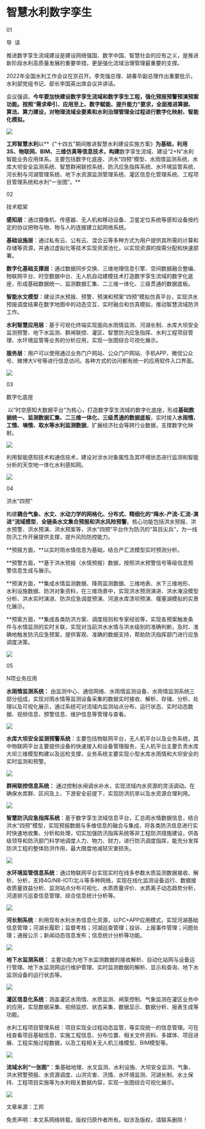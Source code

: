 # 智慧水利数字孪生
01  

导  读

推进数字孪生流域建设是建设网络强国、数字中国、智慧社会的应有之义，是推进新阶段水利高质量发展的重要举措，更是强化流域治理管理最重要的支撑。

2022年全国水利工作会议在京召开。李克强总理、胡春华副总理作出重要批示。水利部党组书记、部长李国英出席会议并讲话。

会议强调，**今年要加快建设数字孪生流域和数字孪生工程，强化预报预警预演预案功能。按照“需求牵引、应用至上、数字赋能、提升能力”要求，全面推进算据、算法、算力建设，对物理流域全要素和水利治理管理全过程进行数字化映射、智能化模拟。** 

![](https://mmbiz.qpic.cn/mmbiz_jpg/q9c4xF9LKDZRAS5uUiawBAasREiaWZ8PVzgdIcDx1SFqphcUIWbnXsReXKVjZWSSibHcyJaYAvVgozOSlNf9OSb4Q/640?wx_fmt=jpeg)

**工邦智慧水利**以**《"十四五"期间推进智慧水利建设实施方案》**为基础，利用3S、物联网、BIM、三维仿真等信息技术，构建**数字孪生流域、建设“2+N”水利智能业务应用体系。主要包括数字化底座、洪水“四预”模型、水雨情监测系统、水库大坝安全监测系统、智慧群闸联控系统、防汛应急指挥系统、水环境监管系统、河长制与河湖管理系统、地下水资源监测管理系统、灌区信息化管理系统、工程项目管理系统和水利“一张图”。** 

02  

技术框架

**感知层**：通过摄像机、传感器、无人机和移动设备、卫星定位系统等感知设备按约定的协议把物与物、物与人的连接建立起网络系统。

**基础设施层**：通过私有云、公有云、混合云等多种方式为用户提供其所需的计算和存储等资源，并通过虚拟化等技术实现资源池化，以实现资源的按需分配和快速部署。

**数字化基础支撑层**：通过数据同步交换、三维地理信息引擎、空间数据融合整编、物联网平台、时空数据中台、无人机自动建模技术打造数字孪生流域的数字化底座，形成基础数据统一、监测数据汇集、二三维一体化、三级贯通的数据底板。

**智能水文模型**：建设洪水预报、预警、预演和预案“四预”模拟仿真平台，实现洪水预报调度结果在数字地图中的动态交互、实时融合和仿真模拟，推动智慧流域防洪工作。

**水利智慧应用层**：基于可视化终端实现面向水雨情监测、河湖长制、水库大坝安全监测预警、地下水监测、群闸联控、灌区、智慧防汛应急指挥、水利工程项目管理、水环境监管等业务的分析应用，实现一张图综合可视化展示。

**服务层**：用户可以使用通过业务门户网站、公众门户网站、手机APP、微信公众号、微博大V号等进行信息访问。各种方式的访问都有统一的应用软件入口界面。

![](https://mmbiz.qpic.cn/mmbiz_png/q9c4xF9LKDZRAS5uUiawBAasREiaWZ8PVzANjiacYnKQooWKRR6SdibsBSO5e0KS1f0icHy1G1diajicB8tJytfhOmslA/640?wx_fmt=png)

03

数字化底座

 以“时空感知大数据平台”为核心，打造数字孪生流域的数字化底座，形成**基础数据统一、监测数据汇集、二三维一体化、三级贯通的数据底板**，实时接入**水雨情、工情、墒情、取水等水利监测数据**，扩展经济社会等跨行业数据，支撑数字化映射。

![](https://mmbiz.qpic.cn/mmbiz_png/q9c4xF9LKDZRAS5uUiawBAasREiaWZ8PVzkjvZ5iazX9dsMib0fLt6jtUU5KIGfjG4cMhelyxHlxz8G3b7N2NPjYwA/640?wx_fmt=png)

利用智能感知技术和通信技术，建设对涉水对象属性及其环境状态进行监测和智能分析的天空地一体化水利感知网。

![](https://mmbiz.qpic.cn/mmbiz_png/q9c4xF9LKDZRAS5uUiawBAasREiaWZ8PVziaK4vWq4zaPPZ74okkm92FrWAdZVZtC4qQDVD2SbW6VRXCf01lN7Dicw/640?wx_fmt=png)

04

洪水“四预”

构建**耦合气象、水文、水动力学的网格化、分布式、精细化的“降水-产流-汇流-演进”流域模型**，**全链条水文集合预报和洪水风险预警**。核心功能包括洪水预报、洪水预警、洪水预演、洪水预案等，洪水“四预”平台作为防汛的“耳目尖兵”，为一线防汛工作开展提供支撑，提升风险防控能力。

**预报方面，**以实时雨水情信息为基础，结合产汇流模型实时预测分析。

**预警方面，**基于洪水预报（水情预报）数据，按照洪水预警信号等级信息预警信息生成与展示。

**预演方面，**集成水情监测数据、降雨监测数据、三维地表、水下三维地形、水利设施数据、防洪对象资料，在三维场景中，实现洪水预测演进、洪水淹没模型分析、洪水实时演进、防洪应急调度预演、河道水库溃坝预演、堰塞湖模拟的实景化展示。

**预案方面，**集成各类防洪方案、调度规则和专家经验等，实现各预案触发条件与水情监测的实时关联，实现对当前洪水水情与洪水级别的准确判断，及时、准确地触发防汛应急预案，提供客观、准确的数据支持，帮助防汛指挥部门进行应急调度决策。

![](https://mmbiz.qpic.cn/mmbiz_png/q9c4xF9LKDZRAS5uUiawBAasREiaWZ8PVzKHmMor9R7fKibKCJrYwMvpJ5yJaP3ziajqPhfsRk2ydicdafibpyK5tMxQ/640?wx_fmt=png)

05

N项业务应用

**水雨情监测系统：** 由监测中心、通信网络、水雨情监测设备、水雨情监测系统三部分组成，实现对雨水情等监测设备采集的数据实时接收、解析、存储、分析、处理以及可视化展示，通过系统可对流域内监测站点分布、运行状态、实时动态数据、视频信息、预警信息、维护信息等管理与查看。

![](https://mmbiz.qpic.cn/mmbiz_png/q9c4xF9LKDZRAS5uUiawBAasREiaWZ8PVz5Lhl2lAJvrYGF3y35h9hBmyZ2M2iaB7Tjn7wVRqDFQysVww1LibMb8Og/640?wx_fmt=png)

**水库大坝安全监测预警系统**：主要包括物联网平台，无人机平台以及业务系统，其中物联网平台主要提供设备的快速接入和设备管理服务，无人机平台主要负责水库大坝三维模型构建以及巡检支撑，业务系统主要实现小型水库水雨情和大坝安全的实时监测和预警。

![](https://mmbiz.qpic.cn/mmbiz_png/q9c4xF9LKDZRAS5uUiawBAasREiaWZ8PVzwfJXo52Xpz0T7EEtd0H8iaibiaEznREY74mavDWn6QrYYF6m2yic72BH9g/640?wx_fmt=png)

**群闸联控信息系统：** 通过控制水闸调水补水，实现流域内水资源的灵活调动。在确保水库群、区间及上、下游安全前提下，实现防洪抗旱以及水资源合理利用。

![](https://mmbiz.qpic.cn/mmbiz_png/q9c4xF9LKDZRAS5uUiawBAasREiaWZ8PVzOx6hJibm9CCqcMj6ZSicE0zfEQFfwsycRdPPFJsHyKWRKmR4ZlxxVStA/640?wx_fmt=png)

**智慧防汛应急指挥系统**：基于数字孪生流域信息平台，汇总雨水情数据信息，结合洪水“四预”模型，实现预报数据与多维信息的融合与集成，将各类防汛信息进行实时快速地收集、分析和处理，切实加强防汛指挥系统等非工程防洪措施建设，供各级领导和防汛部门科学地调度人力、物力、财力，进行防汛调度指挥，能充分发挥防洪工程的整体防洪作用，最大限度地减轻灾害损失。

![](https://mmbiz.qpic.cn/mmbiz_png/q9c4xF9LKDZRAS5uUiawBAasREiaWZ8PVzTyYa09FKTzhjKTa1BCgdHtCwuwzcsriczxXOB8KoEfs4z4dpSNxw0Tw/640?wx_fmt=png)

**水环境监管信息系统**：通过物联网平台实现实时在线多参数水质监测数据接收、解析、分析，支持4G/NB-IOT/北斗等多种网络，实现在线化监测设备运行、数据接收质量效益分析、监测站点分布可视化、水质质量评价、水质离子动态趋势分析，河道排污巡查信息管理、综合信息统计分析等。

![](https://mmbiz.qpic.cn/mmbiz_png/q9c4xF9LKDZRAS5uUiawBAasREiaWZ8PVzsRyNoKdbjJPN523AUcAan8xut4OsHWXn9UzQUTZuW1xjZWITxD76EA/640?wx_fmt=png)

**河长制系统**：利用现有水利水务信息化资源，以PC+APP应用模式，实现河湖基础信息管理；河湖长履职；监督考核；河湖巡查管理；投诉、上报事件管理；问题处理；通报公示；新闻动态信息发布；信息统计分析等功能。

![](https://mmbiz.qpic.cn/mmbiz_png/q9c4xF9LKDZRAS5uUiawBAasREiaWZ8PVzQyzbU8RqpkSK78NZtfpfzL8ibvERCr8YyvO95NZUIb1p9YC0ibiahKr9w/640?wx_fmt=png)

**地下水监测系统：** 主要功能为地下水监测数据的接收解析、自动化站网与设备运行管理、地下水监测网运行维护管理、实时监测数据的解析、显示和查询、地下水监测设备的运行状态等。

![](https://mmbiz.qpic.cn/mmbiz_png/q9c4xF9LKDZRAS5uUiawBAasREiaWZ8PVzdnKQE6QcLgv1Nibkib6HVCTR0icQOicPC58A1ATIpErEyk9ZRg9MibqcQ9w/640?wx_fmt=png)

**灌区信息化系统**：涵盖灌区水雨情、水质监测、闸泵控制、气象监测在灌区业务中的应用，实现数据采集、视频监控、状态采集、数据显示、数据分析、报表生成等功能。

水利工程项目管理系统：项目实现全过程动态监管，等实现统一的信息管理。可在线查看项目基础信息、实施工程信息、分布位置、相关文件资料、多媒体、项目进展、工程实施过程数据，以及工程相关无人机三维模型、BIM模型等。

![](https://mmbiz.qpic.cn/mmbiz_png/q9c4xF9LKDZRAS5uUiawBAasREiaWZ8PVzYpJIibx2BN4O1frosLlOygPYQErNSfLgnktUicMjILNAUkxJicLNCiaY2Q/640?wx_fmt=png)

**流域水利“一张图”**：集基础地理、水文监测、水利设施、大坝安全监测、气象、洪水预警预报、水资源调度、山洪灾害、汛情、水环境监测、河湖长制、水土保持、工程项目实施等为水利相关数据内容，实现一张图综合可视化展示。

![](https://mmbiz.qpic.cn/mmbiz_png/q9c4xF9LKDZRAS5uUiawBAasREiaWZ8PVzNSwbz86LRBLk6mhDdYZbfgPAkLZ5RtlAPaCs7ELic5NSVA3QibIqF1sQ/640?wx_fmt=png)

文章来源：工邦

免责声明：本文系网络转载，版权归原作者所有。如涉及版权，请联系删除！